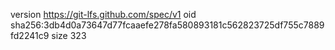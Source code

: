 version https://git-lfs.github.com/spec/v1
oid sha256:3db4d0a73647d77fcaaefe278fa580893181c562823725df755c7889fd2241c9
size 323

